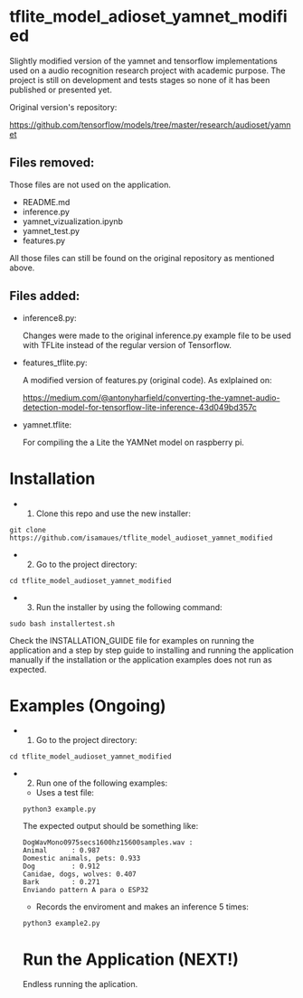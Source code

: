 # tflite_model_adioset_yamnet_modified
  Slightly modified version of the yamnet and tensorflow implementations used on a audio recognition research project with academic purpose. The project is still on development and tests stages so none of it has been published or presented yet.

Original version's repository:

https://github.com/tensorflow/models/tree/master/research/audioset/yamnet

## Files removed:

Those files are not used on the application.
- README.md
- inference.py
- yamnet_vizualization.ipynb
- yamnet_test.py
- features.py


All those files can still be found on the original repository as mentioned above.

## Files added:
- inference8.py:

  Changes were made to the original inference.py example file to be used with TFLite instead of the regular version of Tensorflow.

- features_tflite.py:

  A modified version of features.py (original code). As exlplained on:
  
  https://medium.com/@antonyharfield/converting-the-yamnet-audio-detection-model-for-tensorflow-lite-inference-43d049bd357c

- yamnet.tflite:

  For compiling the a Lite the YAMNet model on raspberry pi.

# Installation
- 1. Clone this repo and use the new installer:

```git clone https://github.com/isamaues/tflite_model_audioset_yamnet_modified```
 
- 2. Go to the project directory:

```cd tflite_model_audioset_yamnet_modified```

- 3. Run the installer by using the following command:

```sudo bash installertest.sh```

Check the INSTALLATION_GUIDE file for examples on running the application and a step by step guide to installing and running the application manually if the installation or the application examples does not run as expected.

# Examples (Ongoing)

- 1. Go to the project directory:

```cd tflite_model_audioset_yamnet_modified```

- 2. Run one of the following examples:

  - Uses a test file:
  
  ```python3 example.py```
  
  The expected output should be something like:
  
  ```
  DogWavMono0975secs1600hz15600samples.wav :
  Animal      : 0.987
  Domestic animals, pets: 0.933
  Dog         : 0.912
  Canidae, dogs, wolves: 0.407
  Bark        : 0.271
  Enviando pattern A para o ESP32
  ```
  
  - Records the enviroment and makes an inference 5 times:
  
  ```python3 example2.py```
  
  # Run the Application (NEXT!)
  Endless running the aplication.
